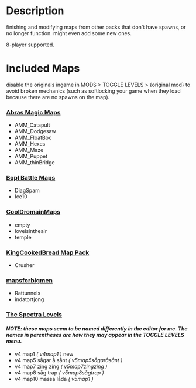 # Description

finishing and modifying maps from other packs that don't have spawns, or no longer function. might even add some new ones.

8-player supported.

# Included Maps
disable the originals ingame in MODS > TOGGLE LEVELS > {original mod} to avoid broken mechanics (such as softlocking your game when they load because there are no spawns on the map).

### [Abras Magic Maps](https://thunderstore.io/c/rounds/p/Abrachoo/Abras_Magic_Maps/)

- AMM_Catapult
- AMM_Dodgesaw
- AMM_FloatBox
- AMM_Hexes
- AMM_Maze
- AMM_Puppet
- AMM_thinBridge

### [Bopl Battle Maps](https://thunderstore.io/c/rounds/p/Melodie/Bopl_Battle_Maps/)

- DiagSpam
- Ice10

### [CoolDromainMaps](https://thunderstore.io/c/rounds/p/Team_Dromian/CoolDromianMaps/)

- empty
- loveisintheair
- temple

### [KingCookedBread Map Pack](https://thunderstore.io/c/rounds/p/Toasty/KingCookedBread_Map_Pack/)

- Crusher

### [mapsforbigmen](https://thunderstore.io/c/rounds/p/BigMen/mapsforbigmen/)

- Rattunnels
- indatortjong

### [The Spectra Levels](https://thunderstore.io/c/rounds/p/TheSpectra/The_Spectra_Levels/)

#### *NOTE: these maps seem to be named differently in the editor for me. The names in parentheses are how they may appear in the TOGGLE LEVELS menu.*

- v4 map1 *( v4map1 )* new
- v4 map5 sågar å sånt *( v5map5sågaråsånt )*
- v4 map7 zing zing *( v5map7zingzing )*
- v4 map8 såg trap *( v5map8sågtrap )*
- v4 map10 massa låda *( v5map1 )*